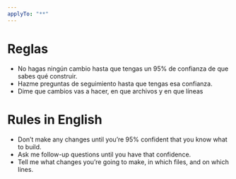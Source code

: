 ```yaml
---
applyTo: "**"
---
```

# Reglas
- No hagas ningún cambio hasta que tengas un 95% de confianza de que sabes qué construir. 
- Hazme preguntas de seguimiento hasta que tengas esa confianza.
- Dime que cambios vas a hacer, en que archivos y en que líneas


# Rules in English
- Don’t make any changes until you’re 95% confident that you know what to build.  
- Ask me follow-up questions until you have that confidence.  
- Tell me what changes you’re going to make, in which files, and on which lines.

